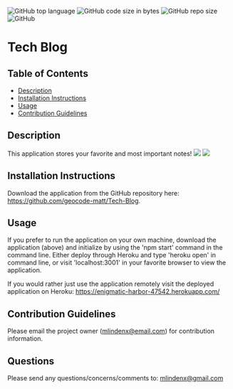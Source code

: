 ![GitHub top language](https://img.shields.io/github/languages/top/geocode-matt/tech-blog)
![GitHub code size in bytes](https://img.shields.io/github/languages/code-size/geocode-matt/tech-blog)
![GitHub repo size](https://img.shields.io/github/repo-size/geocode-matt/tech-blog)
![GitHub](https://img.shields.io/github/license/geocode-matt/tech-blog)

# Tech Blog

  ## Table of Contents
  * [Description](#description)
  * [Installation Instructions](#installation-instructions)
  * [Usage](#usage)
  * [Contribution Guidelines](#contribution-guidelines)
  
  ## Description
  This application stores your favorite and most important notes!
    <img src="./public/assets/images/screenshot1.png">
    <img src="./public/assets/images/screenshot2.png">

  ## Installation Instructions
  Download the application from the GitHub repository here: https://github.com/geocode-matt/Tech-Blog.

  ## Usage
  If you prefer to run the application on your own machine, download the application (above) and initialize by using the 'npm start' command in the command line. Either deploy through Heroku and type 'heroku open' in command line, or visit 'localhost:3001' in your favorite browser to view the application.

  If you would rather just use the application remotely visit the deployed application on Heroku:
        https://enigmatic-harbor-47542.herokuapp.com/

  ## Contribution Guidelines
  Please email the project owner (mlindenx@email.com) for contribution information. 

  ## Questions
  Please send any questions/concerns/comments to: mlindenx@gmail.com